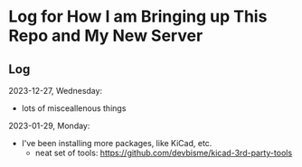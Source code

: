 # Log for How I am Bringing up This Repo and My New Server


## Log

2023-12-27, Wednesday:

- lots of misceallenous things

2023-01-29, Monday:

- I've been installing more packages, like KiCad, etc.
  - neat set of tools: https://github.com/devbisme/kicad-3rd-party-tools
